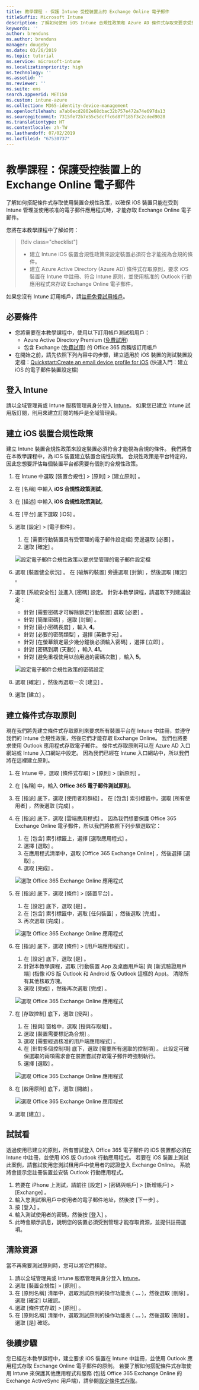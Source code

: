 ```yaml
---
title: 教學課程 - 保護 Intune 受控裝置上的 Exchange Online 電子郵件
titleSuffix: Microsoft Intune
description: 了解如何使用 iOS Intune 合規性政策和 Azure AD 條件式存取來要求受控裝置和 Outlook 應用程式，以保護 Exchange Online。
keywords: ''
author: brenduns
ms.author: brenduns
manager: dougeby
ms.date: 03/26/2019
ms.topic: tutorial
ms.service: microsoft-intune
ms.localizationpriority: high
ms.technology: ''
ms.assetid: ''
ms.reviewer: ''
ms.suite: ems
search.appverid: MET150
ms.custom: intune-azure
ms.collection: M365-identity-device-management
ms.openlocfilehash: a7ab0ecd2802e68dbac32b757e472a74e697da13
ms.sourcegitcommit: 7315fe72b7e55c5dcffc6d87f185f3c2cded9028
ms.translationtype: HT
ms.contentlocale: zh-TW
ms.lasthandoff: 07/02/2019
ms.locfileid: "67530737"
---
```

# <a name="tutorial-protect-exchange-online-email-on-managed-devices"></a>教學課程：保護受控裝置上的 Exchange Online 電子郵件
了解如何搭配條件式存取使用裝置合規性政策，以確保 iOS 裝置只能在受到 Intune 管理並使用核准的電子郵件應用程式時，才能存取 Exchange Online 電子郵件。 

您將在本教學課程中了解如何： 
> [!div class="checklist"]
> * 建立 Intune iOS 裝置合規性政策來設定裝置必須符合才能視為合規的條件。
> * 建立 Azure Active Directory (Azure AD) 條件式存取原則，要求 iOS 裝置在 Intune 中註冊、符合 Intune 原則，並使用核准的 Outlook 行動應用程式來存取 Exchange Online 電子郵件。

如果您沒有 Intune 訂用帳戶，請[註冊免費試用帳戶](free-trial-sign-up.md)。

## <a name="prerequisites"></a>必要條件
  - 您將需要在本教學課程中，使用以下訂用帳戶測試租用戶：
    - Azure Active Directory Premium ([免費試用](https://azure.microsoft.com/free/?WT.mc_id=A261C142F))
    - 包含 Exchange ([免費試用](https://go.microsoft.com/fwlink/p/?LinkID=510938)) 的 Office 365 商務版訂用帳戶
  - 在開始之前，請先依照下列內容中的步驟，建立適用於 iOS 裝置的測試裝置設定檔：[Quickstart:Create an email device profile for iOS](quickstart-email-profile.md) (快速入門：建立 iOS 的電子郵件裝置設定檔)

## <a name="sign-in-to-intune"></a>登入 Intune

請以全域管理員或 Intune 服務管理員身分登入 [Intune](https://aka.ms/intuneportal)。 如果您已建立 Intune 試用版訂閱，則用來建立訂閱的帳戶是全域管理員。

## <a name="create-the-ios-device-compliance-policy"></a>建立 iOS 裝置合規性政策
建立 Intune 裝置合規性政策來設定裝置必須符合才能視為合規的條件。 我們將會在本教學課程中，為 iOS 裝置建立裝置合規性政策。 合規性政策是平台特定的，因此您想要評估每個裝置平台都需要有個別的合規性政策。

1. 在 Intune 中選取 [裝置合規性]   > [原則]   > [建立原則]  。
2. 在 [名稱]  中輸入 **iOS 合規性政策測試**。 
3. 在 [描述]  中輸入 **iOS 合規性政策測試**。
4. 在 [平台]  底下選取 [iOS]  。 
5. 選取 [設定]   > [電子郵件]  。 
     
    1.  在 [需要行動裝置具有受管理的電子郵件設定檔]  旁邊選取 [必要]  。
    2. 選取 [確定]  。

    ![設定電子郵件合規性政策以要求受管理的電子郵件設定檔](media/tutorial-protect-email-on-enrolled-devices/ios-compliance-policy-email.png)
    
6. 選取 [裝置健全狀況]  。 在 [破解的裝置]  旁邊選取 [封鎖]  ，然後選取 [確定]  。
7. 選取 [系統安全性]  並進入 [密碼]  設定。 針對本教學課程，請選取下列建議設定：
     
    - 針對 [需要密碼才可解除鎖定行動裝置]  選取 [必要]  。
    - 針對 [簡單密碼]  ，選取 [封鎖]  。
    - 針對 [最小密碼長度]  ，輸入 **4**。
    - 針對 [必要的密碼類型]  ，選擇 [英數字元]  。
    - 針對 [在螢幕鎖定最少幾分鐘後必須輸入密碼]  ，選擇 [立即]  。
    - 針對 [密碼到期 (天數)]  ，輸入 **41**。
    - 針對 [避免重複使用以前用過的密碼次數]  ，輸入 **5**。
 
    ![設定電子郵件合規性政策的密碼設定](media/tutorial-protect-email-on-enrolled-devices/ios-compliance-policy-system-security.png)

8. 選取 [確定]  ，然後再選取一次 [建立]  。
9. 選取 [建立]  。

## <a name="create-the-conditional-access-policy"></a>建立條件式存取原則
現在我們將先建立條件式存取原則來要求所有裝置平台在 Intune 中註冊，並遵守我們的 Intune 合規性政策，然後它們才能存取 Exchange Online。 我們也將要求使用 Outlook 應用程式存取電子郵件。 條件式存取原則可以在 Azure AD 入口網站或 Intune 入口網站中設定。 因為我們已經在 Intune 入口網站中，所以我們將在這裡建立原則。
1. 在 Intune 中，選取 [條件式存取]   > [原則]   > [新原則]  。
1.  在 [名稱]  中，輸入 **Office 365 電子郵件測試原則**。 
3. 在 [指派]  底下，選取 [使用者和群組]  。 在 [包含]  索引標籤中，選取 [所有使用者]  ，然後選取 [完成]  。

4. 在 [指派]  底下，選取 [雲端應用程式]  。 因為我們想要保護 Office 365 Exchange Online 電子郵件，所以我們將依照下列步驟選取它：
     
    1. 在 [包含]  索引標籤上，選擇 [選取應用程式]  。
    2. 選擇 [選取]  。 
    3. 在應用程式清單中，選取 [Office 365 Exchange Online]  ，然後選擇 [選取]  。 
    4. 選取 [完成]  。
  
    ![選取 Office 365 Exchange Online 應用程式](media/tutorial-protect-email-on-enrolled-devices/ios-ca-policy-cloud-apps.png)

5. 在 [指派]  底下，選取 [條件]   > [裝置平台]  。
     
    1. 在 [設定]  底下，選取 [是]  。
    2. 在 [包含]  索引標籤中，選取 [任何裝置]  ，然後選取 [完成]  。 
    3. 再次選取 [完成]  。
   
    ![選取 Office 365 Exchange Online 應用程式](media/tutorial-protect-email-on-enrolled-devices/ios-ca-policy-cloud-device-platforms.png)

6. 在 [指派]  底下，選取 [條件]   > [用戶端應用程式]  。
     
    1. 在 [設定]  底下，選取 [是]  。
    2. 針對本教學課程，選取 [行動裝置 App 及桌面用戶端]  與 [新式驗證用戶端]  (指像 iOS 版 Outlook 和 Android 版 Outlook 這樣的 App)。 清除所有其他核取方塊。
    3. 選取 [完成]  ，然後再次選取 [完成]  。
    
    ![選取 Office 365 Exchange Online 應用程式](media/tutorial-protect-email-on-enrolled-devices/ios-ca-policy-client-apps.png)

7. 在 [存取控制]  底下，選取 [授與]  。 
     
    1. 在 [授與]  窗格中，選取 [授與存取權]  。
    2. 選取 [裝置需要標記為合規]  。 
    3. 選取 [需要經過核准的用戶端應用程式]  。
    4. 在 [針對多個控制項]  底下，選取 [需要所有選取的控制項]  。 此設定可確保選取的兩項需求會在裝置嘗試存取電子郵件時強制執行。
    5. 選擇 [選取]  。
     
    ![選取 Office 365 Exchange Online 應用程式](media/tutorial-protect-email-on-enrolled-devices/ios-ca-policy-grant-access.png)

8. 在 [啟用原則]  底下，選取 [開啟]  。
     
    ![選取 Office 365 Exchange Online 應用程式](media/tutorial-protect-email-on-enrolled-devices/ios-ca-policy-enable-policy.png)

9. 選取 [建立]  。

## <a name="try-it-out"></a>試試看
透過使用已建立的原則，所有嘗試登入 Office 365 電子郵件的 iOS 裝置都必須在 Intune 中註冊，並使用 iOS 版 Outlook 行動應用程式。 若要在 iOS 裝置上測試此案例，請嘗試使用您測試租用戶中使用者的認證登入 Exchange Online。 系統將會提示您註冊裝置並安裝 Outlook 行動應用程式。
1. 若要在 iPhone 上測試，請前往 [設定]   > [密碼與帳戶]   > [新增帳戶]   > [Exchange]  。
2. 輸入您測試租用戶中使用者的電子郵件地址，然後按 [下一步]  。
3. 按 [登入]  。
4. 輸入測試使用者的密碼，然後按 [登入]  。
5. 此時會顯示訊息，說明您的裝置必須受到管理才能存取資源，並提供註冊選項。 

## <a name="clean-up-resources"></a>清除資源
當不再需要測試原則時，您可以將它們移除。
1. 請以全域管理員或 Intune 服務管理員身分登入 [Intune](https://aka.ms/intuneportal)。
2. 選取 [裝置合規性]   > [原則]  。
3. 在 [原則名稱]  清單中，選取測試原則的操作功能表 ( **...** )，然後選取 [刪除]  。 選取 [確定]  以確認。
4. 選取 [條件式存取]   > [原則]  。
5. 在 [原則名稱]  清單中，選取測試原則的操作功能表 ( **...** )，然後選取 [刪除]  。 選取 [是]  確認。

## <a name="next-steps"></a>後續步驟 
您已經在本教學課程中，建立要求 iOS 裝置在 Intune 中註冊，並使用 Outlook 應用程式存取 Exchange Online 電子郵件的原則。 若要了解如何搭配條件式存取使用 Intune 來保護其他應用程式和服務 (包括 Office 365 Exchange Online 的 Exchange ActiveSync 用戶端)，請參閱[設定條件式存取](conditional-access.md)。
